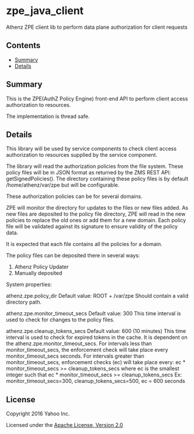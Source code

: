# zpe_java_client

Athenz ZPE client lib to perform data plane authorization for client requests

## Contents

* [Summary](#summary)
* [Details](#details)


## Summary

This is the ZPE(AuthZ Policy Engine) front-end API to perform client
access authorization to resources.

The implementation is thread safe.

## Details

This library will be used by service components to check client access
authorization to resources supplied by the service component.

The library will read the authorization policies from the file system.
These policy files will be in JSON format as returned by the ZMS REST API:
getSignedPolicies().
The directory containing these policy files is by default /home/athenz/var/zpe
but will be configurable.

These authorization policies can be for several domains.

ZPE will monitor the directory for updates to the files or new files added.
As new files are deposited to the policy file directory, ZPE will read
in the new policies to replace the old ones or add them for a new domain.
Each policy file will be validated against its signature to ensure
validity of the policy data.

It is expected that each file contains all the policies for a domain.

The policy files can be deposited there in several ways:
1. Athenz Policy Updater
2. Manually deposited


System properties:

  athenz.zpe.policy_dir 
      Default value: ROOT + /var/zpe
      Should contain a valid directory path.

  athenz.zpe.monitor_timeout_secs 
      Default value: 300
      This time interval is used to check for changes to the policy files.

  athenz.zpe.cleanup_tokens_secs 
      Default value: 600 (10 minutes)
      This time interval is used to check for expired tokens in the cache.
      It is dependent on the athenz.zpe.monitor_timeout_secs.
      For intervals less than monitor_timeout_secs, the enforcement check
      will take place every monitor_timeout_secs seconds.
      For intervals greater than monitor_timeout_secs, enforcement checks (ec)
      will take place every: 
      ec * monitor_timeout_secs >= cleanup_tokens_secs 
      where ec is the smallest integer such that ec * monitor_timeout_secs >= cleanup_tokens_secs
      Ex: monitor_timeout_secs=300, cleanup_tokens_secs=500, ec = 600 seconds

## License

Copyright 2016 Yahoo Inc.

Licensed under the [Apache License, Version 2.0](http://www.apache.org/licenses/LICENSE-2.0)

